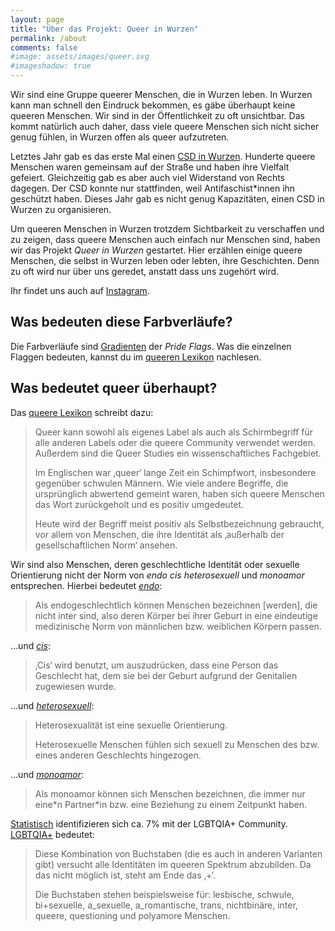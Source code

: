 ```yaml
---
layout: page
title: "Über das Projekt: Queer in Wurzen"
permalink: /about
comments: false
#image: assets/images/queer.svg
#imageshadow: true
---
```


Wir sind eine Gruppe queerer Menschen, die in Wurzen leben. In Wurzen kann man schnell den Eindruck bekommen, es gäbe überhaupt keine queeren Menschen. Wir sind in der Öffentlichkeit zu oft unsichtbar. Das kommt natürlich auch daher, dass viele queere Menschen sich nicht sicher genug fühlen, in Wurzen offen als queer aufzutreten.

Letztes Jahr gab es das erste Mal einen [CSD in Wurzen](https://www.instagram.com/csd_wurzen/). Hunderte queere Menschen waren gemeinsam auf der Straße und haben ihre Vielfalt gefeiert. Gleichzeitig gab es aber auch viel Widerstand von Rechts dagegen. Der CSD konnte nur stattfinden, weil Antifaschist\*innen ihn geschützt haben. Dieses Jahr gab es nicht genug Kapazitäten, einen CSD in Wurzen zu organisieren.

Um queeren Menschen in Wurzen trotzdem Sichtbarkeit zu verschaffen und zu zeigen, dass queere Menschen auch einfach nur Menschen sind, haben wir das Projekt *Queer in Wurzen* gestartet. Hier erzählen einige queere Menschen, die selbst in Wurzen leben oder lebten, ihre Geschichten. Denn zu oft wird nur über uns geredet, anstatt dass uns zugehört wird.

Ihr findet uns auch auf [Instagram](https://www.instagram.com/queerinwurzen/).

## Was bedeuten diese Farbverläufe?

Die Farbverläufe sind [Gradienten](https://cesque.com/gaydient/) der *Pride Flags*. Was die einzelnen Flaggen bedeuten, kannst du im [queeren Lexikon](https://queer-lexikon.net/pride-flags/) nachlesen.

## Was bedeutet queer überhaupt?

Das [queere Lexikon](https://queer-lexikon.net/2017/06/08/queer/) schreibt dazu:

> Queer kann sowohl als eigenes Label als auch als Schirmbegriff für alle anderen Labels oder die queere Community verwendet werden. Außerdem sind die Queer Studies ein wissenschaftliches Fachgebiet.
> 
> Im Englischen war ‚queer‘ lange Zeit ein Schimpfwort, insbesondere gegenüber schwulen Männern. Wie viele andere Begriffe, die ursprünglich abwertend gemeint waren, haben sich queere Menschen das Wort zurückgeholt und es positiv umgedeutet.
> 
> Heute wird der Begriff meist positiv als Selbstbezeichnung gebraucht, vor allem von Menschen, die ihre Identität als ‚außerhalb der gesellschaftlichen Norm‘ ansehen.

Wir sind also Menschen, deren geschlechtliche Identität oder sexuelle Orientierung nicht der Norm von *endo cis heterosexuell* und *monoamor* entsprechen. Hierbei bedeutet [*endo*](https://queer-lexikon.net/2017/06/15/dyadik/):

> Als endogeschlechtlich können Menschen bezeichnen [werden], die nicht inter sind, also deren Körper bei ihrer Geburt in eine eindeutige medizinische Norm von männlichen bzw. weiblichen Körpern passen.

...und [*cis*](https://queer-lexikon.net/2017/06/15/cis/):

> ‚Cis‘ wird benutzt, um auszudrücken, dass eine Person das Geschlecht hat, dem sie bei der Geburt aufgrund der Genitalien zugewiesen wurde.

...und [*heterosexuell*](https://queer-lexikon.net/2017/06/15/heterosexualitaet/):

> Heterosexualität ist eine sexuelle Orientierung.
> 
> Heterosexuelle Menschen fühlen sich sexuell zu Menschen des bzw. eines anderen Geschlechts hingezogen.

...und [*monoamor*](https://queer-lexikon.net/2017/06/08/monoamuroesitaet/):

> Als monoamor können sich Menschen bezeichnen, die immer nur eine\*n Partner\*in bzw. eine Beziehung zu einem Zeitpunkt haben.

[Statistisch](https://de.statista.com/themen/4641/lgbt/#topicOverview) identifizieren sich ca. 7% mit der LGBTQIA+ Community. [LGBTQIA+](https://queer-lexikon.net/2017/06/08/lsbatiqqp/) bedeutet:

> Diese Kombination von Buchstaben (die es auch in anderen Varianten gibt) versucht alle Identitäten im queeren Spektrum abzubilden. Da das nicht möglich ist, steht am Ende das ‚+‘.
> 
> Die Buchstaben stehen beispielsweise für: lesbische, schwule, bi+sexuelle, a_sexuelle, a_romantische, trans, nichtbinäre, inter, queere, questioning und polyamore Menschen.
